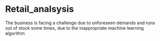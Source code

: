 # Retail_analsysis
The business is facing a challenge due to unforeseen demands and runs out of stock some times, due to the inappropriate machine learning algorithm
